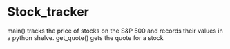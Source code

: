 # Stock_tracker
main() tracks the price of stocks on the S&P 500 and records their values in a python shelve.
get_quote() gets the quote for a stock

